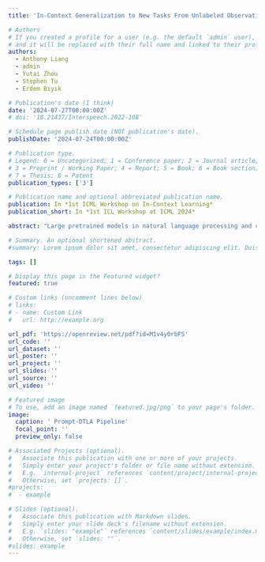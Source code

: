 ```yaml
---
title: 'In-Context Generalization to New Tasks From Unlabeled Observation Data'

# Authors
# If you created a profile for a user (e.g. the default `admin` user), write the username (folder name) here
# and it will be replaced with their full name and linked to their profile.
authors:
  - Anthony Liang
  - admin
  - Yutai Zhou
  - Stephen Tu
  - Erdem Bıyık

# Publication's date (I think)
date: '2024-07-27T00:00:00Z'
# doi: '10.21437/Interspeech.2022-108'

# Schedule page publish date (NOT publication's date).
publishDate: '2024-07-24T00:00:00Z'

# Publication type.
# Legend: 0 = Uncategorized; 1 = Conference paper; 2 = Journal article;
# 3 = Preprint / Working Paper; 4 = Report; 5 = Book; 6 = Book section;
# 7 = Thesis; 8 = Patent
publication_types: ['3']

# Publication name and optional abbreviated publication name.
publication: In *1st ICML Workshop on In-Context Learning*
publication_short: In *1st ICL Workshop at ICML 2024*

abstract: "Large pretrained models in natural language processing and computer vision have achieved impressive capabilities by training on vast internet-scale corpora. However, for sequential decision-making agents, such as robots and other autonomous systems, it is difficult and expensive to collect large amounts of expert demonstrations hindering their ability to learn new tasks efficiently. Leveraging unannotated internet videos as a resource, we propose an approach to train a generalist agent capable of few-shot adaptation to new tasks without fine-tuning. Our method, Prompt-DTLA, learns a latent action model to annotate video sequences with latent actions that enables training an in-context causal transformer policy on these annotated trajectories. At inference, the agent can generalize to new, unseen tasks using few-shot in-context demonstrations without additional fine-tuning. Prompt-DTLA offers a potential solution for scaling robot learning with free, internet-scale data rather than expensive human demonstrations, enabling generalist agents to learn new tasks from unlabelled data sources."

# Summary. An optional shortened abstract.
#summary: Lorem ipsum dolor sit amet, consectetur adipiscing elit. Duis posuere tellus ac convallis placerat. Proin tincidunt magna sed ex sollicitudin condimentum.

tags: []

# Display this page in the Featured widget?
featured: true

# Custom links (uncomment lines below)
# links:
# - name: Custom Link
#   url: http://example.org

url_pdf: 'https://openreview.net/pdf?id=M1v4y0rbFS'
url_code: ''
url_dataset: ''
url_poster: ''
url_project: ''
url_slides: ''
url_source: ''
url_video: ''

# Featured image
# To use, add an image named `featured.jpg/png` to your page's folder.
image:
  caption: ' Prompt-DTLA Pipeline'
  focal_point: ''
  preview_only: false

# Associated Projects (optional).
#   Associate this publication with one or more of your projects.
#   Simply enter your project's folder or file name without extension.
#   E.g. `internal-project` references `content/project/internal-project/index.md`.
#   Otherwise, set `projects: []`.
#projects:
#  - example

# Slides (optional).
#   Associate this publication with Markdown slides.
#   Simply enter your slide deck's filename without extension.
#   E.g. `slides: "example"` references `content/slides/example/index.md`.
#   Otherwise, set `slides: ""`.
#slides: example
---
```

